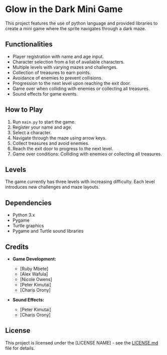 # Glow in the Dark Mini Game 
This project features the use of python language and provided libraries to create a mini game where the sprite navigates through a dark maze.

## Functionalities

- Player registration with name and age input.
- Character selection from a list of available characters.
- Multiple levels with varying mazes and challenges.
- Collection of treasures to earn points.
- Avoidance of enemies to prevent collisions.
- Progression to the next level upon reaching the exit door.
- Game over when colliding with enemies or collecting all treasures.
- Sound effects for game events.

## How to Play

1. Run `main.py` to start the game.
2. Register your name and age.
3. Select a character.
4. Navigate through the maze using arrow keys.
5. Collect treasures and avoid enemies.
6. Reach the exit door to progress to the next level.
7. Game over conditions: Colliding with enemies or collecting all treasures.

## Levels

The game currently has three levels with increasing difficulty. Each level introduces new challenges and maze layouts.

## Dependencies

- Python 3.x
- Pygame
- Turtle graphics
- Pygame and Turtle sound libraries

## Credits

- **Game Development:**
  - [Ruby Mbete]
  - [Alex Wafula]
  - [Nicole Owens]
  - [Peter Kimutai]
  - [Charis Orony]

- **Sound Effects:**
  - [Peter Kimutai]
  - [Charis Orony]
    
## License

This project is licensed under the [LICENSE NAME] - see the [LICENSE.md](LICENSE.md) file for details.
